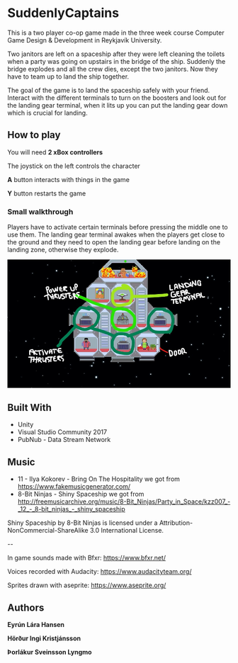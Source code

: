 # SuddenlyCaptains

This is a two player co-op game made in the three week course Computer Game Design & Development in Reykjavík University.

Two janitors are left on a spaceship after they were left cleaning the toilets when a party was going on upstairs in the bridge of the ship. Suddenly the bridge explodes and all the crew dies, except the two janitors. Now they have to team up to land the ship together.

The goal of the game is to land the spaceship safely with your friend. Interact with the different terminals to turn on the boosters and look out for the landing gear terminal, when it lits up you can put the landing gear down which is crucial for landing.

## How to play

You will need **2 xBox controllers**

The joystick on the left controls the character

**A** button interacts with things in the game

**Y** button restarts the game

### Small walkthrough

Players have to activate certain terminals before pressing the middle one to use them. The landing gear terminal awakes when the players get close to the ground and they need to open the landing gear before landing on the landing zone, otherwise they explode. 

![Explanations of ship](/theShipWithExplanations2.jpg)

## Built With

* Unity
* Visual Studio Community 2017
* PubNub - Data Stream Network

## Music
* 11 - Ilya Kokorev - Bring On The Hospitality we got from https://www.fakemusicgenerator.com/
* 8-Bit Ninjas - Shiny Spaceship we got from http://freemusicarchive.org/music/8-Bit_Ninjas/Party_in_Space/kzz007_-_12_-_8-bit_ninjas_-_shiny_spaceship

Shiny Spaceship by 8-Bit Ninjas is licensed under a Attribution-NonCommercial-ShareAlike 3.0 International License. 

--

In game sounds made with Bfxr: https://www.bfxr.net/

Voices recorded with Audacity: https://www.audacityteam.org/

Sprites drawn with aseprite: https://www.aseprite.org/

## Authors

**Eyrún Lára Hansen**

**Hörður Ingi Kristjánsson**

**Þorlákur Sveinsson Lyngmo**

